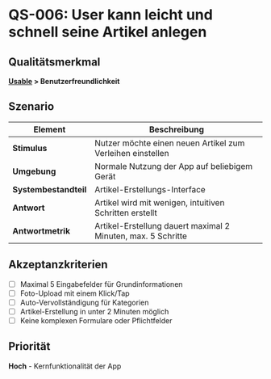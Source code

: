 # QS-006: User kann leicht und schnell seine Artikel anlegen

## Qualitätsmerkmal
**[Usable](../10_quality_requirements.md#usable) > Benutzerfreundlichkeit**

## Szenario

| Element               | Beschreibung                                                    |
|-----------------------|-----------------------------------------------------------------|
| **Stimulus**          | Nutzer möchte einen neuen Artikel zum Verleihen einstellen     |
| **Umgebung**          | Normale Nutzung der App auf beliebigem Gerät                   |
| **Systembestandteil** | Artikel-Erstellungs-Interface                                  |
| **Antwort**           | Artikel wird mit wenigen, intuitiven Schritten erstellt        |
| **Antwortmetrik**     | Artikel-Erstellung dauert maximal 2 Minuten, max. 5 Schritte  |

## Akzeptanzkriterien
- [ ] Maximal 5 Eingabefelder für Grundinformationen
- [ ] Foto-Upload mit einem Klick/Tap
- [ ] Auto-Vervollständigung für Kategorien
- [ ] Artikel-Erstellung in unter 2 Minuten möglich
- [ ] Keine komplexen Formulare oder Pflichtfelder

## Priorität
**Hoch** - Kernfunktionalität der App